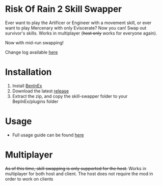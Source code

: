 # Risk Of Rain 2 Skill Swapper
Ever want to play the Artificer or Engineer with a movement skill, or ever want to play Mercenary with only Eviscerate? Now you can!
Swap out survivor's skills. Works in multiplayer (~~host only~~ works for everyone again).

Now with mid-run swapping!

Change log available [here](https://github.com/twofacejester/RoR2SkillSwapper/releases)

# Installation
1. Install [BenInEx](https://thunderstore.io/package/bbepis/BepInExPack/)
2. Download the latest [release](https://github.com/twofacejester/RoR2SkillSwapper/releases)
3. Extract the zip, and copy the skill-swapper folder to your BepInEx/plugins folder

# Usage
* Full usage guide can be found [here](https://github.com/twofacejester/RoR2SkillSwapper/wiki/Usage)

# Multiplayer
~~As of this time, skill swapping is only supported for the host.~~ Works in multiplayer for both host and client. The host does not require the mod in order to work on clients